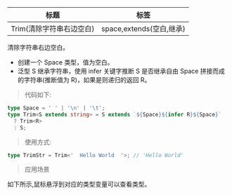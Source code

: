 | 标题                     | 标签                     |
| ------------------------ | ------------------------ |
| Trim(清除字符串右边空白) | space,extends(空白,继承) |

清除字符串右边空白。

- 创建一个 Space 类型，值为空白。
- 泛型 S 继承字符串，使用 infer 关键字推断 S 是否继承自由 Space 拼接而成的字符串(推断值为 R)，如果是则递归的返回 R。

> 代码如下:

```ts
type Space = ' ' | '\n' | '\t';
type Trim<S extends string> = S extends `${Space}${infer R}${Space}`
  ? Trim<R>
  : S;
```

> 使用方式:

```ts
type TrimStr = Trim<'  Hello World  '>; // 'Hello World'
```

> 应用场景

如下所示,鼠标悬浮到对应的类型变量可以查看类型。

<div class="code-editor" data-url="codes/typescript/demo/Trim.ts" data-language="typescript"></div>
